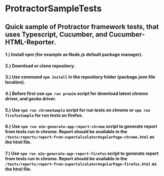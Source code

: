 # ProtractorSampleTests
## Quick sample of Protractor framework tests, that uses Typescript, Cucumber, and Cucumber-HTML-Reporter.

#### 1.) Install npm (for example as Node.js default package manager).
#### 2.) Download or clone repository.
#### 3.) Use command `npm install` in the repository folder (package.json file location).
#### 4.) Before first use `npm run pree2e` script for download latest chrome driver, and gecko driver.
#### 5.) Use `npm run chromeSample` script for run tests on chrome or `npm run firefoxSample` for run tests on firefox.
#### 6.) Use `npm run e2e-generate-app-report-chrome` script to generate report from tests run in chrome. Report should be available in the  `/tests/reports/report-from-superCalculatorAngularPage-chrome.html` as the html file.
#### 7.) Use `npm run e2e-generate-app-report-firefox` script to generate report from tests run in chrome. Report should be available in the  `/tests/reports/report-from-superCalculatorAngularPage-firefox.html` as the html file.